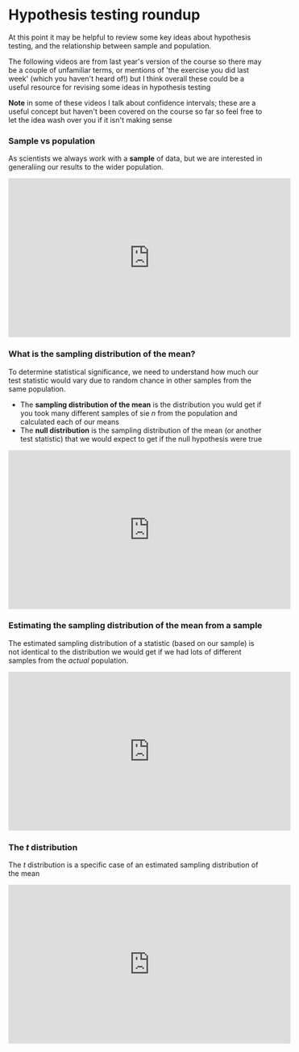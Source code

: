 # Hypothesis testing roundup

At this point it may be helpful to review some key ideas about hypothesis testing, and the relationship between sample and population. 

The following videos are from last year's version of the course so there may be a couple of unfamiliar terms, or mentions of 'the exercise you did last week' (which you haven't heard of!) but I think overall these could be a useful resource for revising some ideas in hypothesis testing

**Note** in some of these videos I talk about confidence intervals; these are a useful concept but haven't been covered on the course so far so feel free to let the idea wash over you if it isn't making sense

### Sample vs population

As scientists we always work with a **sample** of data, but we are interested in generaliing our results to the wider population. 


<center>
<iframe width="560" height="315" src="https://www.youtube.com/embed/OE_L_ikd6X0?si=PANsiEa7MrIJ-bIP" title="YouTube video player" frameborder="0" allow="accelerometer; autoplay; clipboard-write; encrypted-media; gyroscope; picture-in-picture; web-share" allowfullscreen></iframe>
</center>

### What is the sampling distribution of the mean?

To determine statistical significance, we need to understand how much our test statistic would vary due to random chance in other samples from the same population.

* The **sampling distribution of the mean** is the distribution you wuld get if you took many different samples of sie $n$ from the population and calculated each of our means
* The **null distribution** is the sampling distribution of the mean (or another test statistic) that we would expect to get if the null hypothesis were true

<center>
<iframe width="560" height="315" src="https://www.youtube.com/embed/M3bHqeKUq6Y?si=RNh5ytUftLcx2Ht_" title="YouTube video player" frameborder="0" allow="accelerometer; autoplay; clipboard-write; encrypted-media; gyroscope; picture-in-picture; web-share" allowfullscreen></iframe>
</center>

### Estimating the sampling distribution of the mean from a sample

The estimated sampling distribution of a statistic (based on our sample) is not identical to the distribution we would get if we had lots of different samples from the *actual* population.

<center>
<iframe width="560" height="315" src="https://www.youtube.com/embed/BxzQA3gQNj0?si=lNaXhEqdFjRqDJlq" title="YouTube video player" frameborder="0" allow="accelerometer; autoplay; clipboard-write; encrypted-media; gyroscope; picture-in-picture; web-share" allowfullscreen></iframe>
</center>

### The $t$ distribution

The $t$ distribution is a specific case of an estimated sampling distribution of the mean

<center>
<iframe width="560" height="315" src="https://www.youtube.com/embed/bESnDV2Oat0?si=EW1R1xL7pP7NAOu_" title="YouTube video player" frameborder="0" allow="accelerometer; autoplay; clipboard-write; encrypted-media; gyroscope; picture-in-picture; web-share" allowfullscreen></iframe>
</center>
